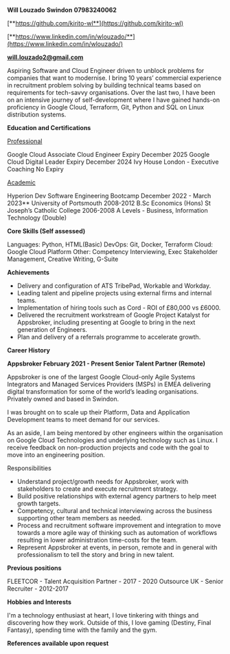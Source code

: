 **Will Louzado**
**Swindon**
**07983240062**

[**https://github.com/kirito-wl**](https://github.com/kirito-wl)

[**https://www.linkedin.com/in/wlouzado/**](https://www.linkedin.com/in/wlouzado/)

[**will.louzado2@gmail.com**](mailto:will.louzado2@gmail.com)

Aspiring Software and Cloud Engineer driven to unblock problems for companies that want to modernise. I bring 10 years’ commercial experience in recruitment problem solving by building technical teams based on requirements for tech-savvy organisations. Over the last two, I have been on an intensive journey of self-development where I have gained hands-on proficiency in Google Cloud, Terraform, Git, Python and SQL on Linux distribution systems.

**Education and Certifications**

<ins>Professional<ins/> 

Google Cloud Associate Cloud Engineer 		Expiry December 2025
Google Cloud Digital Leader		 	 				Expiry December 2024
Ivy House London - Executive Coaching		No Expiry

<ins>Academic<ins/>

Hyperion Dev
Software Engineering Bootcamp					December 2022 - March 2023**
University of Portsmouth								2008-2012
B.Sc Economics (Hons)
St Joseph’s Catholic College							2006-2008
A Levels - Business, Information Technology (Double)

**Core Skills (Self assessed)**

Languages: Python, HTML(Basic)
DevOps: Git, Docker, Terraform
Cloud: Google Cloud Platform
Other: Competency Interviewing, Exec Stakeholder Management, Creative Writing, G-Suite

**Achievements**


- Delivery and configuration of ATS TribePad, Workable and Workday.
- Leading talent and pipeline projects using external firms and internal teams.
- Implementation of hiring tools such as Cord -  ROI of £80,000 vs £6000.
- Delivered the recruitment workstream of Google Project Katalyst for Appsbroker, including presenting at Google to bring in the next generation of Engineers.
- Plan and delivery of a referrals programme to accelerate growth.

**Career History**

**Appsbroker							February 2021 - Present
Senior Talent Partner (Remote)**

Appsbroker is one of the largest Google Cloud-only Agile Systems Integrators and Managed Services Providers (MSPs) in EMEA delivering digital transformation for some of the world’s leading organisations. Privately owned and based in Swindon.

I was brought on to scale up their Platform, Data and Application Development teams to meet demand for our services.

As an aside, I am being mentored by other engineers within the organisation on Google Cloud Technologies and underlying technology such as Linux. I receive feedback on non-production projects and code with the goal to move into an engineering position.

Responsibilities

- Understand project/growth needs for Appsbroker, work with stakeholders to create and execute recruitment strategy.
- Build positive relationships with external agency partners to help meet growth targets.
- Competency, cultural and technical interviewing across the business supporting other team members as needed.
- Process and recruitment software improvement and integration to move towards a more agile way of thinking such as automation of workflows resulting in lower administration time-costs for the team.
- Represent Appsbroker at events, in person, remote and in general with professionalism to tell the story and bring in new talent.

**Previous positions**

FLEETCOR - Talent Acquisition Partner - 2017 - 2020
Outsource UK - Senior Recruiter - 2012-2017

**Hobbies and Interests**

I'm a technology enthusiast at heart, I love tinkering with things and discovering how they work. Outside of this, I love gaming (Destiny, Final Fantasy), spending time with the family and the gym.

**References available upon request**
